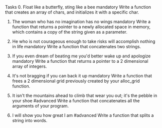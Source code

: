 Tasks
0. Float like a butterfly, sting like a bee
mandatory
Write a function that creates an array of chars, and initializes it with a specific char.

1. The woman who has no imagination has no wings
mandatory
Write a function that returns a pointer to a newly allocated space in memory, which contains a copy of the string given as a parameter.

2. He who is not courageous enough to take risks will accomplish nothing in life
mandatory
Write a function that concatenates two strings.

3. If you even dream of beating me you'd better wake up and apologize
mandatory
Write a function that returns a pointer to a 2 dimensional array of integers.

4. It's not bragging if you can back it up
mandatory
Write a function that frees a 2 dimensional grid previously created by your alloc_grid function.

5. It isn't the mountains ahead to climb that wear you out; it's the pebble in your shoe
#advanced
Write a function that concatenates all the arguments of your program.

6. I will show you how great I am
#advanced
Write a function that splits a string into words.

